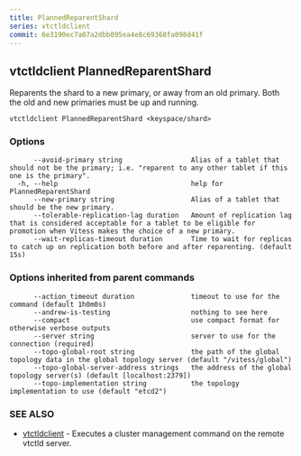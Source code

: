 ```yaml
---
title: PlannedReparentShard
series: vtctldclient
commit: 6e3190ec7a07a2dbb095ea4e8c69368fa098d41f
---
```

## vtctldclient PlannedReparentShard

Reparents the shard to a new primary, or away from an old primary. Both the old and new primaries must be up and running.

```
vtctldclient PlannedReparentShard <keyspace/shard>
```

### Options

```
      --avoid-primary string                 Alias of a tablet that should not be the primary; i.e. "reparent to any other tablet if this one is the primary".
  -h, --help                                 help for PlannedReparentShard
      --new-primary string                   Alias of a tablet that should be the new primary.
      --tolerable-replication-lag duration   Amount of replication lag that is considered acceptable for a tablet to be eligible for promotion when Vitess makes the choice of a new primary.
      --wait-replicas-timeout duration       Time to wait for replicas to catch up on replication both before and after reparenting. (default 15s)
```

### Options inherited from parent commands

```
      --action_timeout duration              timeout to use for the command (default 1h0m0s)
      --andrew-is-testing                    nothing to see here
      --compact                              use compact format for otherwise verbose outputs
      --server string                        server to use for the connection (required)
      --topo-global-root string              the path of the global topology data in the global topology server (default "/vitess/global")
      --topo-global-server-address strings   the address of the global topology server(s) (default [localhost:2379])
      --topo-implementation string           the topology implementation to use (default "etcd2")
```

### SEE ALSO

* [vtctldclient](../)	 - Executes a cluster management command on the remote vtctld server.

